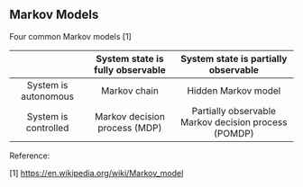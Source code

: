 ## Markov Models

Four common Markov models [1]		

|                      | System state is fully observable |         System state is partially observable         |
| :------------------: | :------------------------------: | :--------------------------------------------------: |
| System is autonomous |           Markov chain           |                 Hidden Markov model                  |
| System is controlled |  Markov decision process (MDP)   | Partially observable Markov decision process (POMDP) |

Reference:

[1] https://en.wikipedia.org/wiki/Markov_model